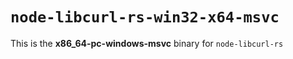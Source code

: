 # `node-libcurl-rs-win32-x64-msvc`

This is the **x86_64-pc-windows-msvc** binary for `node-libcurl-rs`
